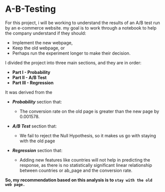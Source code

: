 # A-B-Testing

For this project, i will be working to understand the results of an A/B test run by an e-commerce website. my goal is to work through a notebook to help the company understand if they should:

-   Implement the new webpage,
-   Keep the old webpage, or
-   Perhaps run the experiment longer to make their decision.

I divided the project into three main sections, and they are in order:
-   **Part I - Probability**
-   **Part II - A/B Test**
-   **Part III - Regression**

It was derived from the 
 * ***Probability*** section that:
   * The conversion rate on the old page is greater than the new page by 0.001578.

 * ***A/B Test*** section that:
   * We fail to reject the Null Hypothesis, so it makes us go with staying with the old page

 * ***Regression*** section that:
   * Adding new features like countries will not help in predicting the response, as there is no statistically significant linear relationship between countries or ab_page and the conversion rate.


**So, my recommendation based on this analysis is to `stay with the old web page.`**
